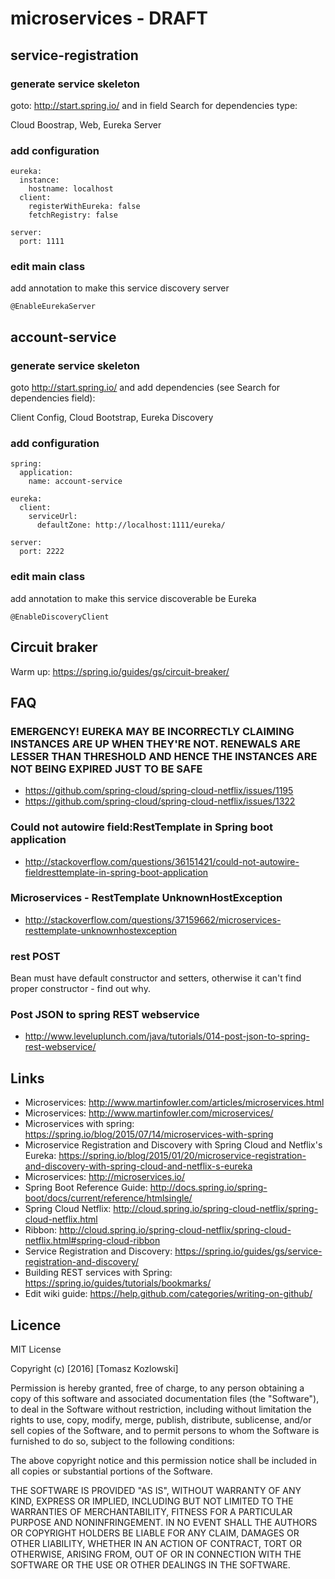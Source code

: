 # microservices - DRAFT
## service-registration
### generate service skeleton
goto: http://start.spring.io/ and in field Search for dependencies type:

Cloud Boostrap, Web, Eureka Server

### add configuration
```
eureka:
  instance:
    hostname: localhost
  client:
    registerWithEureka: false
    fetchRegistry: false

server:
  port: 1111
```

### edit main class
add annotation to make this service discovery server
```
@EnableEurekaServer
```

## account-service
### generate service skeleton
goto http://start.spring.io/ and add dependencies (see Search for dependencies field):

Client Config, Cloud Bootstrap, Eureka Discovery

### add configuration
```
spring:
  application:
    name: account-service

eureka:
  client:
    serviceUrl:
      defaultZone: http://localhost:1111/eureka/

server:
  port: 2222
```

### edit main class
add annotation to make this service discoverable be Eureka
```
@EnableDiscoveryClient
```

## Circuit braker
Warm up: https://spring.io/guides/gs/circuit-breaker/


## FAQ

### EMERGENCY! EUREKA MAY BE INCORRECTLY CLAIMING INSTANCES ARE UP WHEN THEY'RE NOT. RENEWALS ARE LESSER THAN THRESHOLD AND HENCE THE INSTANCES ARE NOT BEING EXPIRED JUST TO BE SAFE
- https://github.com/spring-cloud/spring-cloud-netflix/issues/1195
- https://github.com/spring-cloud/spring-cloud-netflix/issues/1322

### Could not autowire field:RestTemplate in Spring boot application
- http://stackoverflow.com/questions/36151421/could-not-autowire-fieldresttemplate-in-spring-boot-application

### Microservices - RestTemplate UnknownHostException
- http://stackoverflow.com/questions/37159662/microservices-resttemplate-unknownhostexception

### rest POST
Bean must have default constructor and setters, otherwise it can't find proper constructor - find out why.

### Post JSON to spring REST webservice
- http://www.leveluplunch.com/java/tutorials/014-post-json-to-spring-rest-webservice/

## Links
- Microservices: http://www.martinfowler.com/articles/microservices.html
- Microservices: http://www.martinfowler.com/microservices/
- Microservices with spring: https://spring.io/blog/2015/07/14/microservices-with-spring
- Microservice Registration and Discovery with Spring Cloud and Netflix's Eureka: https://spring.io/blog/2015/01/20/microservice-registration-and-discovery-with-spring-cloud-and-netflix-s-eureka
- Microservices: http://microservices.io/
- Spring Boot Reference Guide: http://docs.spring.io/spring-boot/docs/current/reference/htmlsingle/
- Spring Cloud Netflix: http://cloud.spring.io/spring-cloud-netflix/spring-cloud-netflix.html
- Ribbon: http://cloud.spring.io/spring-cloud-netflix/spring-cloud-netflix.html#spring-cloud-ribbon
- Service Registration and Discovery: https://spring.io/guides/gs/service-registration-and-discovery/
- Building REST services with Spring: https://spring.io/guides/tutorials/bookmarks/
- Edit wiki guide: https://help.github.com/categories/writing-on-github/

## Licence

MIT License

Copyright (c) [2016] [Tomasz Kozlowski]

Permission is hereby granted, free of charge, to any person obtaining a copy
of this software and associated documentation files (the "Software"), to deal
in the Software without restriction, including without limitation the rights
to use, copy, modify, merge, publish, distribute, sublicense, and/or sell
copies of the Software, and to permit persons to whom the Software is
furnished to do so, subject to the following conditions:

The above copyright notice and this permission notice shall be included in all
copies or substantial portions of the Software.

THE SOFTWARE IS PROVIDED "AS IS", WITHOUT WARRANTY OF ANY KIND, EXPRESS OR
IMPLIED, INCLUDING BUT NOT LIMITED TO THE WARRANTIES OF MERCHANTABILITY,
FITNESS FOR A PARTICULAR PURPOSE AND NONINFRINGEMENT. IN NO EVENT SHALL THE
AUTHORS OR COPYRIGHT HOLDERS BE LIABLE FOR ANY CLAIM, DAMAGES OR OTHER
LIABILITY, WHETHER IN AN ACTION OF CONTRACT, TORT OR OTHERWISE, ARISING FROM,
OUT OF OR IN CONNECTION WITH THE SOFTWARE OR THE USE OR OTHER DEALINGS IN THE
SOFTWARE.
